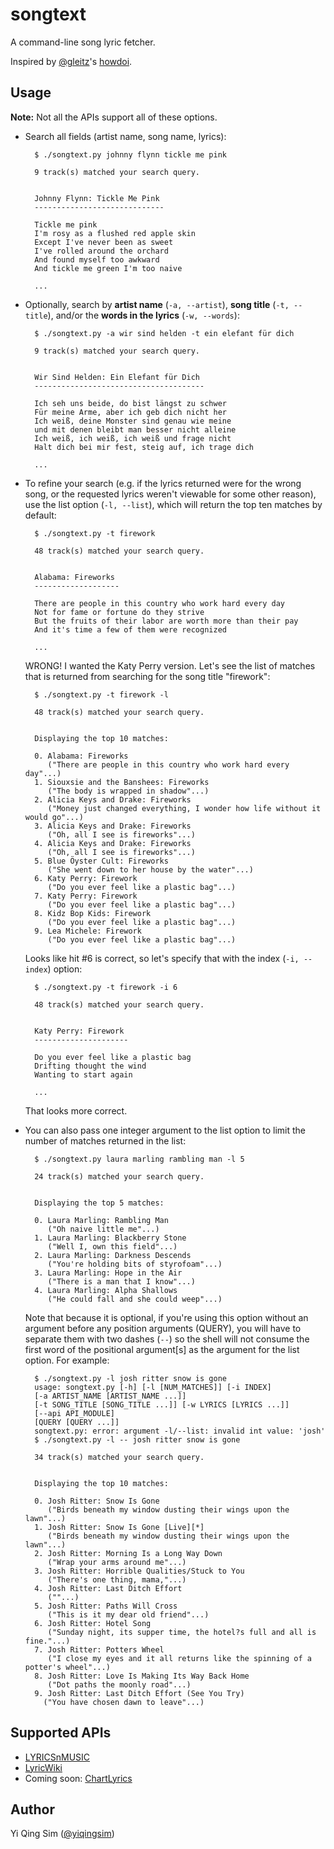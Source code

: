 # songtext

A command-line song lyric fetcher.

Inspired by [@gleitz](https://twitter.com/gleitz)'s
[howdoi](https://github.com/gleitz/howdoi).


## Usage

**Note:** Not all the APIs support all of these options.

* Search all fields (artist name, song name, lyrics):

        $ ./songtext.py johnny flynn tickle me pink

        9 track(s) matched your search query.


        Johnny Flynn: Tickle Me Pink
        -----------------------------

        Tickle me pink
        I'm rosy as a flushed red apple skin
        Except I've never been as sweet
        I've rolled around the orchard
        And found myself too awkward
        And tickle me green I'm too naive

        ...

* Optionally, search by **artist name** (`-a, --artist`), **song title**
(`-t, --title`), and/or the **words in the lyrics** (`-w, --words`): 

        $ ./songtext.py -a wir sind helden -t ein elefant für dich

        9 track(s) matched your search query.


        Wir Sind Helden: Ein Elefant für Dich
        --------------------------------------

        Ich seh uns beide, do bist längst zu schwer
        Für meine Arme, aber ich geb dich nicht her
        Ich weiß, deine Monster sind genau wie meine
        und mit denen bleibt man besser nicht alleine
        Ich weiß, ich weiß, ich weiß und frage nicht
        Halt dich bei mir fest, steig auf, ich trage dich

        ...

* To refine your search (e.g. if the lyrics returned were for the wrong song,
or the requested lyrics weren't viewable for some other reason), use the list
option (`-l, --list`), which will return the top ten matches by default:

        $ ./songtext.py -t firework

        48 track(s) matched your search query.


        Alabama: Fireworks
        -------------------

        There are people in this country who work hard every day
        Not for fame or fortune do they strive
        But the fruits of their labor are worth more than their pay
        And it's time a few of them were recognized

        ...

    WRONG! I wanted the Katy Perry version. Let's see the list of matches that
    is returned from searching for the song title "firework":

        $ ./songtext.py -t firework -l

        48 track(s) matched your search query.


        Displaying the top 10 matches:

        0. Alabama: Fireworks
           ("There are people in this country who work hard every day"...)
        1. Siouxsie and the Banshees: Fireworks
           ("The body is wrapped in shadow"...)
        2. Alicia Keys and Drake: Fireworks
           ("Money just changed everything, I wonder how life without it would go"...)
        3. Alicia Keys and Drake: Fireworks
           ("Oh, all I see is fireworks"...)
        4. Alicia Keys and Drake: Fireworks
           ("Oh, all I see is fireworks"...)
        5. Blue Öyster Cult: Fireworks
           ("She went down to her house by the water"...)
        6. Katy Perry: Firework
           ("Do you ever feel like a plastic bag"...)
        7. Katy Perry: Firework
           ("Do you ever feel like a plastic bag"...)
        8. Kidz Bop Kids: Firework
           ("Do you ever feel like a plastic bag"...)
        9. Lea Michele: Firework
           ("Do you ever feel like a plastic bag"...)

    Looks like hit #6 is correct, so let's specify that with the index
    (`-i, --index`) option:

        $ ./songtext.py -t firework -i 6

        48 track(s) matched your search query.


        Katy Perry: Firework
        ---------------------

        Do you ever feel like a plastic bag
        Drifting thought the wind
        Wanting to start again

        ...

    That looks more correct.

* You can also pass one integer argument to the list option to limit the number
  of matches returned in the list:

        $ ./songtext.py laura marling rambling man -l 5

        24 track(s) matched your search query.


        Displaying the top 5 matches:

        0. Laura Marling: Rambling Man
           ("Oh naive little me"...)
        1. Laura Marling: Blackberry Stone
           ("Well I, own this field"...)
        2. Laura Marling: Darkness Descends
           ("You're holding bits of styrofoam"...)
        3. Laura Marling: Hope in the Air
           ("There is a man that I know"...)
        4. Laura Marling: Alpha Shallows
           ("He could fall and she could weep"...)

    Note that because it is optional, if you're using this option without an
    argument before any position arguments (QUERY), you will have to separate
    them with two dashes (`--`) so the shell will not consume the first word of
    the positional argument[s] as the argument for the list option. For
    example:

        $ ./songtext.py -l josh ritter snow is gone
        usage: songtext.py [-h] [-l [NUM_MATCHES]] [-i INDEX]
        [-a ARTIST_NAME [ARTIST_NAME ...]]
        [-t SONG_TITLE [SONG_TITLE ...]] [-w LYRICS [LYRICS ...]]
        [--api API_MODULE]
        [QUERY [QUERY ...]]
        songtext.py: error: argument -l/--list: invalid int value: 'josh'
        $ ./songtext.py -l -- josh ritter snow is gone

        34 track(s) matched your search query.


        Displaying the top 10 matches:

        0. Josh Ritter: Snow Is Gone
           ("Birds beneath my window dusting their wings upon the lawn"...)
        1. Josh Ritter: Snow Is Gone [Live][*]
           ("Birds beneath my window dusting their wings upon the lawn"...)
        2. Josh Ritter: Morning Is a Long Way Down
           ("Wrap your arms around me"...)
        3. Josh Ritter: Horrible Qualities/Stuck to You
           ("There's one thing, mama,"...)
        4. Josh Ritter: Last Ditch Effort
           (""...)
        5. Josh Ritter: Paths Will Cross
           ("This is it my dear old friend"...)
        6. Josh Ritter: Hotel Song
           ("Sunday night, its supper time, the hotel?s full and all is fine."...)
        7. Josh Ritter: Potters Wheel
           ("I close my eyes and it all returns like the spinning of a potter's wheel"...)
        8. Josh Ritter: Love Is Making Its Way Back Home
           ("Dot paths the moonly road"...)
        9. Josh Ritter: Last Ditch Effort (See You Try)
          ("You have chosen dawn to leave"...)



## Supported APIs

* [LYRICSnMUSIC](http://www.lyricsnmusic.com/api)
* [LyricWiki](http://api.wikia.com/wiki/LyricWiki_API/REST)
* Coming soon: [ChartLyrics](http://www.chartlyrics.com/api.aspx)


## Author

Yi Qing Sim ([@yiqingsim](https://twitter.com/yiqingsim/))
